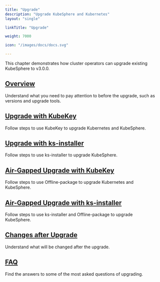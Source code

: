 ```yaml
---
title: "Upgrade"
description: "Upgrade KubeSphere and Kubernetes"
layout: "single"

linkTitle: "Upgrade"

weight: 7000

icon: "/images/docs/docs.svg"

---
```


This chapter demonstrates how cluster operators can upgrade existing KubeSphere to v3.0.0.

## [Overview](../upgrade/overview/)

Understand what you need to pay attention to before the upgrade, such as versions and upgrade tools.

## [Upgrade with KubeKey](../upgrade/upgrade-with-kubekey/)

Follow steps to use KubeKey to upgrade Kubernetes and KubeSphere.

## [Upgrade with ks-installer](../upgrade/upgrade-with-ks-installer/)

Follow steps to use ks-installer to upgrade KubeSphere.

## [Air-Gapped Upgrade with KubeKey](../upgrade/air-gapped-upgrade-with-kubekey/)

Follow steps to use Offline-package to upgrade Kubernetes and KubeSphere.

## [Air-Gapped Upgrade with ks-installer](../upgrade/air-gapped-upgrade-with-ks-installer/)

Follow steps to use ks-installer and Offline-package to upgrade KubeSphere.

## [Changes after Upgrade](../upgrade/what-changed/)

Understand what will be changed after the upgrade.

## [FAQ](../upgrade/upgrade-faq/)

Find the answers to some of the most asked questions of upgrading.